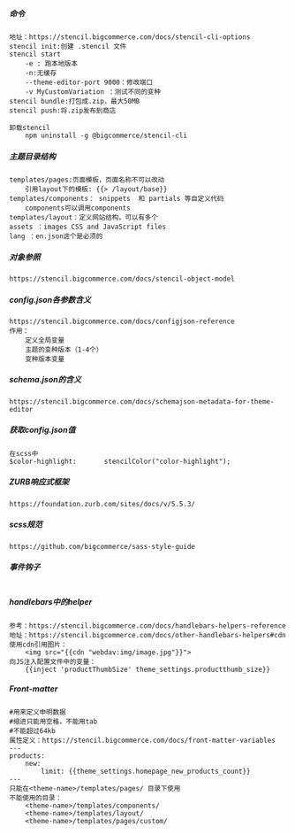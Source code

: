##### 命令

```
地址：https://stencil.bigcommerce.com/docs/stencil-cli-options
stencil init:创建 .stencil 文件
stencil start
	-e : 跑本地版本
	-n:无缓存
	--theme-editor-port 9000：修改端口
    -v MyCustomVariation ：测试不同的变种
stencil bundle:打包成.zip，最大50MB
stencil push:将.zip发布到商店

卸载stencil
	npm uninstall -g @bigcommerce/stencil-cli

```

##### 主题目录结构

```
templates/pages:页面模板，页面名称不可以改动
	引用layout下的模板: {{> /layout/base}}
templates/components： snippets  和 partials 等自定义代码
	components可以调用components
templates/layout：定义网站结构，可以有多个
assets ：images CSS and JavaScript files
lang ：en.json这个是必须的
```

##### 对象参照

```
https://stencil.bigcommerce.com/docs/stencil-object-model
```

##### config.json各参数含义

```
https://stencil.bigcommerce.com/docs/configjson-reference
作用：
	定义全局变量
	主题的变种版本（1-4个）
	变种版本变量
```

##### schema.json的含义

```
https://stencil.bigcommerce.com/docs/schemajson-metadata-for-theme-editor
```

##### 获取config.json值

```
在scss中
$color-highlight:       stencilColor("color-highlight");
```

##### ZURB响应式框架

```
https://foundation.zurb.com/sites/docs/v/5.5.3/
```

##### scss规范

```
https://github.com/bigcommerce/sass-style-guide
```

##### 事件钩子

```

```

##### handlebars中的helper

```
参考：https://stencil.bigcommerce.com/docs/handlebars-helpers-reference
地址：https://stencil.bigcommerce.com/docs/other-handlebars-helpers#cdn
使用cdn引用图片：
	<img src="{{cdn "webdav:img/image.jpg"}}">
向JS注入配置文件中的变量：
	{{inject 'productThumbSize' theme_settings.productthumb_size}}
```

##### Front-matter

```
#用来定义申明数据
#缩进只能用空格，不能用tab
#不能超过64kb
属性定义：https://stencil.bigcommerce.com/docs/front-matter-variables
---
products:
    new:
    	limit: {{theme_settings.homepage_new_products_count}}
---
只能在<theme-name>/templates/pages/ 目录下使用
不能使用的目录：
	<theme-name>/templates/components/
	<theme-name>/templates/layout/
	<theme-name>/templates/pages/custom/
```

